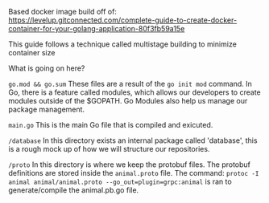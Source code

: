 Based docker image build off of:
https://levelup.gitconnected.com/complete-guide-to-create-docker-container-for-your-golang-application-80f3fb59a15e

This guide follows a technique called multistage building to minimize container size

What is going on here?

`go.mod && go.sum`
These files are a result of the `go init mod` command. 
In Go, there is a feature called modules, which allows our developers to create modules outside of the $GOPATH. Go Modules also help us manage our package management. 

`main.go`
This is the main Go file that is compiled and exicuted.

`/database`
In this directory exists an internal package called 'database', this is a rough mock up of how we will structure our repositories.

`/proto`
In this directory is where we keep the protobuf files. The protobuf definitions are stored inside the `animal.proto` file. 
The command: `protoc -I animal animal/animal.proto --go_out=plugin=grpc:animal` is ran to generate/compile the animal.pb.go file.

